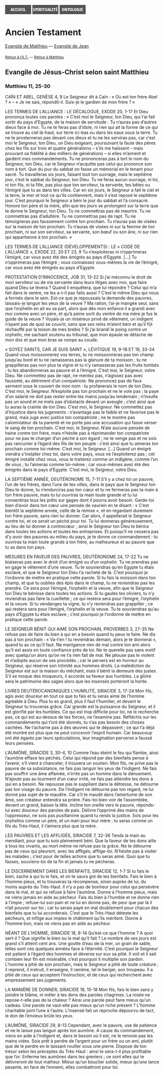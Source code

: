 [<img src="/images/accueil.png">](/)
[<img src="/images/spiritualite.png">](/pages/spiritualite.html)
[<img src="/images/ontologie.png">](/pages/ontologie.html)

# Ancien Testament <a name="ancientestament"></a>

[Evangile de Matthieu](#matthieu) — [Evangile de Jean](#jean)


<sub>[Retour à l'A.T.](#ancientestament) — [Retour à Matthieu](#matthieu)</sub>

## Evangile de Jésus-Christ selon saint Matthieu <a name="matthieu"></a>

### Matthieu 11, 25-30  <a name="matthieu-11-25-30"></a>



CAÏN ET ABEL, GENÈSE 4, 9
Le Seigneur dit à Caïn : « Où est ton frère Abel ? » – « Je ne sais, répondit-il. Suis-je le gardien de mon frère ? »

 

LES TERMES DE L’ALLIANCE : LE DÉCALOGUE, EXODE 20, 1-17
Et Dieu prononça toutes ces paroles : « C’est moi le Seigneur, ton Dieu, qui t’ai fait sortir du pays d’Egypte, de la maison de servitude : Tu n’auras pas d’autres dieux face à moi. Tu ne te feras pas d’idole, ni rien qui ait la forme de ce qui se trouve au ciel là-haut, sur terre ici-bas ou dans les eaux sous la terre. Tu ne te prosterneras pas devant ces dieux et tu ne les serviras pas, car c’est moi le Seigneur, ton Dieu, un Dieu exigeant, poursuivant la faute des pères chez les fils sur trois et quatre générations – s’ils me haïssent – mais prouvant sa fidélité à des milliers de générations – si elles m’aiment et gardent mes commandements. Tu ne prononceras pas à tort le nom du Seigneur, ton Dieu, car le Seigneur n’acquitte pas celui qui prononce son nom à tort. Que du jour du sabbat on fasse un mémorial en le tenant pour sacré. Tu travailleras six jours, faisant tout ton ouvrage, mais le septième jour, c’est le sabbat du Seigneur, ton Dieu. Tu ne feras aucun ouvrage, ni toi, ni ton fils, ni ta fille, pas plus que ton serviteur, ta servante, tes bêtes ou l’émigré que tu as dans tes villes. Car en six jours, le Seigneur a fait le ciel et la terre, la mer et tout ce qu’ils contiennent, mais il s’est reposé le septième jour. C’est pourquoi le Seigneur a béni le jour du sabbat et l’a consacré. Honore ton père et ta mère, afin que tes jours se prolongent sur la terre que te donne le Seigneur, ton Dieu. Tu ne commettras pas de meurtre. Tu ne commettras pas d’adultère. Tu ne commettras pas de rapt. Tu ne témoigneras pas faussement contre ton prochain. Tu n’auras pas de visées sur la maison de ton prochain. Tu n’auras de visées ni sur la femme de ton prochain, ni sur son serviteur, sa servante, son bœuf ou son âne, ni sur rien qui appartienne à ton prochain. »

 

LES TERMES DE L’ALLIANCE (DÉVELOPPEMENTS) : LE « CODE DE L’ALLIANCE », EXODE 22, 20 ET 23, 9
Tu n’exploiteras ni n’opprimeras l’émigré, car vous avez été des émigrés au pays d’Egypte. […] Tu n’opprimeras pas l’émigré ; vous connaissez vous-mêmes la vie de l’émigré, car vous avez été émigrés au pays d’Egypte.

 

PROTESTATION D’INNOCENCE, JOB 31, 13-22
Si j’ai méconnu le droit de mon serviteur ou de ma servante dans leurs litiges avec moi, que faire quand Dieu se lèvera ? Quand il enquêtera, que lui répondre ? Celui qui m’a fait dans le ventre, ne les a-t-il pas faits aussi ? C’est le même Dieu qui nous a formés dans le sein. Est-ce que je repoussais la demande des pauvres, laissais-je languir les yeux de la veuve ? Ma ration, l’ai-je mangée seul, sans que l’orphelin en ait eu sa part, alors que dès mon enfance il a grandi avec moi comme avec un père, et qu’à peine sorti du ventre de ma mère je fus le guide de la veuve ? Voyais-je un miséreux privé de vêtement, un indigent n’ayant pas de quoi se couvrir, sans que ses reins m’aient béni et qu’il fût réchauffé par la toison de mes brebis ? Si j’ai brandi le poing contre un orphelin, me sachant soutenu au tribunal, que mon épaule se détache de mon dos et que mon bras se rompe au coude.

 

« SOYEZ SAINTS, CAR JE SUIS SAINT », LÉVITIQUE 19, 9-18 ET 19, 33-34
Quand vous moissonnerez vos terres, tu ne moissonneras pas ton champ jusqu’au bord et tu ne ramasseras pas la glanure de ta moisson ; tu ne grappilleras pas non plus ta vigne et tu n’y ramasseras pas les fruits tombés ; tu les abandonneras au pauvre et à l’émigré. C’est moi, le Seigneur, votre Dieu. Ne commettez pas de rapt, ne mentez pas, n’agissez pas avec fausseté, au détriment d’un compatriote. Ne prononcez pas de faux serment sous le couvert de mon nom : tu profanerais le nom de ton Dieu. C’est moi, le Seigneur. N’exploite pas ton prochain et ne le vole pas ; la paye d’un salarié ne doit pas rester entre tes mains jusqu’au lendemain ; n’insulte pas un sourd et ne mets pas d’obstacle devant un aveugle ; c’est ainsi que tu auras la crainte de ton Dieu. C’est moi, le Seigneur. Ne commettez pas d’injustice dans les jugements : n’avantage pas le faible et ne favorise pas le grand, mais juge avec justice ton compatriote ; ne te montre pas calomniateur de ta parenté et ne porte pas une accusation qui fasse verser le sang de ton prochain. C’est moi, le Seigneur. N’aie aucune pensée de haine contre ton frère, mais n’hésite pas à réprimander ton compatriote pour ne pas te charger d’un péché à son égard ; ne te venge pas et ne sois pas rancunier à l’égard des fils de ton peuple : c’est ainsi que tu aimeras ton prochain comme toi-même. C’est moi, le Seigneur. […] Quand un émigré viendra s’installer chez toi, dans votre pays, vous ne l’exploiterez pas ; cet émigré installé chez vous, vous le traiterez comme un indigène, comme l’un de vous ; tu l’aimeras comme toi-même ; car vous-mêmes avez été des émigrés dans le pays d’Egypte. C’est moi, le Seigneur, votre Dieu.

 

LA SEPTIÈME ANNÉE, DEUTÉRONOME 15, 7-11
S’il y a chez toi un pauvre, l’un de tes frères, dans l’une de tes villes, dans le pays que le Seigneur ton Dieu te donne, tu n’endurciras pas ton cœur et tu ne fermeras pas ta main à ton frère pauvre, mais tu lui ouvriras ta main toute grande et tu lui consentiras tous les prêts sur gages dont il pourra avoir besoin. Garde-toi bien d’avoir dans ton cœur une pensée de vaurien en te disant : « C’est bientôt la septième année, celle de la remise », et en regardant durement ton frère pauvre, sans rien lui donner. Car alors, il appellerait le Seigneur contre toi, et ce serait un péché pour toi. Tu lui donneras généreusement, au lieu de lui donner à contrecœur ; ainsi le Seigneur ton Dieu te bénira dans toutes tes actions et toutes tes entreprises. Et puisqu’il ne cessera pas d’y avoir des pauvres au milieu du pays, je te donne ce commandement : tu ouvriras ta main toute grande à ton frère, au malheureux et au pauvre que tu as dans ton pays.

 

MESURES EN FAVEUR DES PAUVRES, DEUTÉRONOME 24, 17-22
Tu ne biaiseras pas avec le droit d’un émigré ou d’un orphelin. Tu ne prendras pas en gage le vêtement d’une veuve. Tu te souviendras qu’en Egypte tu étais esclave, et que le Seigneur ton Dieu t’a racheté de là. C’est pourquoi je t’ordonne de mettre en pratique cette parole. Si tu fais la moisson dans ton champ, et que tu oublies des épis dans le champ, tu ne reviendras pas les prendre. Ce sera pour l’émigré, l’orphelin et la veuve, afin que le Seigneur ton Dieu te bénisse dans toutes tes actions. Si tu gaules tes oliviers, tu n’y reviendras pas faire la cueillette ; ce qui restera sera pour l’émigré, l’orphelin et la veuve. Si tu vendanges ta vigne, tu n’y reviendras pas grappiller ; ce qui restera sera pour l’émigré, l’orphelin et la veuve. Tu te souviendras qu’au pays d’Egypte tu étais esclave ; c’est pourquoi je t’ordonne de mettre en pratique cette parole.

 

 

LE SEIGNEUR BÉNIT QUI AIME SON PROCHAIN, PROVERBES 3, 27-35
Ne refuse pas de faire du bien à qui en a besoin quand tu peux le faire. Ne dis pas à ton prochain : « Va-t’en ! tu reviendras demain, alors je te donnerai », quand tu as ce qu’il faut. Ne manigance rien de mal contre ton ami alors qu’il est assis en toute confiance près de toi. Ne te querelle pas sans motif avec quelqu’un alors qu’on ne t’a rien fait de mal. Ne jalouse pas le violent et n’adopte aucun de ses procédés ; car le pervers est en horreur au Seigneur, qui réserve son intimité aux hommes droits. La malédiction du Seigneur est sur la maison du méchant, mais il bénit la demeure des justes. S’il se moque des moqueurs, il accorde sa faveur aux humbles. La gloire sera le patrimoine des sages alors que les insensés porteront la honte.

 

LIVRES DEUTÉROCANONIQUES
L’HUMILITÉ, SIRACIDE 3, 17-24
Mon fils, agis avec douceur en tout ce que tu fais et tu seras aimé de l’homme agréable à Dieu. Plus tu es grand, plus il faut t’humilier, et devant le Seigneur tu trouveras grâce. Car grande est la puissance du Seigneur, et il est glorifié par les humbles. Ce qui est trop difficile pour toi, ne le recherche pas, ce qui est au-dessus de tes forces, ne l’examine pas. Réfléchis sur les commandements qui t’ont été donnés, tu n’as pas besoin des choses cachées. Ne t’acharne pas à des œuvres qui te dépassent ; ce qui t’a déjà été montré est plus que ne peut concevoir l’esprit humain. Car beaucoup ont été égarés par leurs spéculations, leur imagination perverse a faussé leurs pensées.

 

L’AUMÔNE, SIRACIDE 3, 30-4, 10
Comme l’eau éteint le feu qui flambe, ainsi l’aumône efface les péchés. Celui qui répond par des bienfaits pense à l’avenir, s’il vient à chanceler, il trouvera un soutien. Mon fils, ne prive pas le pauvre de sa subsistance, ne fais pas languir les yeux de l’indigent. Ne fais pas souffrir une âme affamée, n’irrite pas un homme dans le dénuement. N’ajoute pas au tourment d’un cœur irrité, ne fais pas attendre tes dons à qui en a besoin. Ne repousse pas le suppliant dans la détresse, ne détourne pas ton visage du pauvre. De l’indigent ne détourne pas ton regard, ne lui donne pas sujet de te maudire. Car s’il te maudit dans l’amertume de son âme, son créateur entendra sa prière. Fais-toi bien voir de l’assemblée, devant un grand, baisse la tête. Incline ton oreille vers le pauvre, réponds-lui avec douceur des paroles de paix. Délivre l’opprimé des mains de l’oppresseur, ne sois pas pusillanime quand tu rends la justice. Sois pour les orphelins comme un père, et un mari pour leur mère : tu seras comme un fils du Très-Haut, il t’aimera plus que ta mère.

 

LES PAUVRES ET LES AFFLIGÉS, SIRACIDE 7, 32-36
Tends la main au mendiant, pour que tu sois pleinement béni. Que la faveur de tes dons aille à tous les vivants, au mort même ne refuse pas ta grâce. Ne te détourne pas de ceux qui pleurent, avec les affligés, afflige-toi. N’hésite pas à visiter les malades ; c’est pour de telles actions que tu seras aimé. Quoi que tu fasses, souviens-toi de ta fin et jamais tu ne pécheras.

 

LE DISCERNEMENT DANS LES BIENFAITS, SIRACIDE 12, 1-7
Si tu fais le bien, sache à qui tu le fais, et on te saura gré de tes bienfaits. Fais le bien à l’homme pieux, et tu trouveras ta récompense, sinon auprès de lui, du moins auprès du Très-Haut. Il n’y a pas de bonheur pour celui qui persévère dans le mal, et qui se refuse à faire l’aumône. Donne à l’homme pieux, mais ne viens jamais en aide au pécheur. Fais du bien à l’humble et ne donne rien à l’impie ; refuse-lui son pain et ne lui en donne pas, de peur que par là il n’ait pouvoir sur toi ; car tu serais payé en mal doublement pour chacun des bienfaits que tu lui accorderais. C’est que le Très-Haut déteste les pécheurs, et inflige aux impies le châtiment qu’ils méritent. Donne à l’homme bon, mais ne viens pas en aide au pécheur.

 

NÉANT DE L’HOMME, SIRACIDE 18, 8-14
Qu’est-ce que l’homme ? A quoi sert-il ? Que signifie le bien ou le mal qu’il fait ? Le nombre de ses jours est grand s’il atteint cent ans. Une goutte d’eau de la mer, un grain de sable, telles sont ces quelques années face à l’éternité. C’est pourquoi le Seigneur est patient à l’égard des hommes et déverse sur eux sa pitié. Il voit et il sait combien leur fin est misérable, c’est pourquoi il multiplie son pardon. L’homme a pitié de son prochain, mais le Seigneur a pitié de toute créature ; il reprend, il instruit, il enseigne, il ramène, tel le berger, son troupeau. Il a pitié de ceux qui acceptent l’instruction, et de ceux qui recherchent avec empressement ses jugements.

 

LA MANIÈRE DE DONNER, SIRACIDE 18, 15-18
Mon fils, fais le bien sans y joindre le blâme, ni mêler à tes dons des paroles chagrines. La rosée ne repose-t-elle pas de la chaleur ? Ainsi une parole peut faire mieux qu’un cadeau. Une parole ne vaut-elle pas mieux qu’un riche présent ? L’homme charitable joint l’une à l’autre. L’insensé fait un reproche dépourvu de tact, le don de l’envieux brûle les yeux.

 

L’AUMÔNE, SIRACIDE 29, 8-13
Cependant, avec le pauvre, use de patience et ne le laisse pas languir après ton aumône. A cause du commandement, viens en aide à l’indigent et, dans le besoin où il est, ne le renvoie pas les mains vides. Sois prêt à perdre de l’argent pour un frère ou un ami, plutôt que de le perdre en le laissant rouiller sous une pierre. Dispose de ton trésor selon les préceptes du Très-Haut : ainsi te sera-t-il plus profitable que l’or. Enferme tes aumônes dans tes greniers ; ce sont elles qui te délivreront de tout malheur. Mieux qu’un bouclier solide, mieux qu’une lance pesante, en face de l’ennemi, elles combattront pour toi.